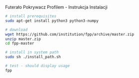 Futerało Pokrywacz Profilem - Instrukcja Instalacji

```bash
# install prerequisites
sudo apt-get install python3 python3-numpy

# download
wget https://github.com/institution/fpp/archive/master.zip
unzip master.zip
cd fpp-master

# install in system path
sudo sh ./install_path.sh

# test - should display usage
fpp

```
